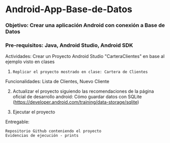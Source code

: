 # Android-App-Base-de-Datos

### Objetivo: Crear una aplicación Android con conexión a Base de Datos

### Pre-requisitos: Java, Android Studio, Android SDK

Actividades: Crear un Proyecto Android Studio "CarteraClientes" en base al ejemplo visto en clases

  1.     Replicar el proyecto mostrado en clase: Cartera de Clientes

Funcionalidades: Lista de Clientes, Nuevo Cliente
  
  2.    Actualizar el proyecto siguiendo las recomendaciones de la página oficial de desarrollo android: Cómo guardar datos con SQLite (https://developer.android.com/training/data-storage/sqlite)
  
  3.    Ejecutar el proyecto

Entregable: 
  
    Repositorio Github conteniendo el proyecto
    Evidencias de ejecución - prints
